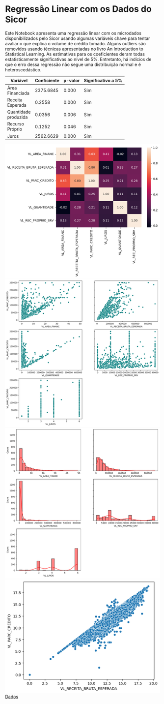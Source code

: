 # Regressão Linear com os Dados do Sicor

Este Notebook apresenta uma regressão linear com os microdados disponibilizados pelo Sicor usando algumas variáveis chave para tentar avaliar o que explica o volume de crédito tomado. 
Alguns outliers são removidos usando técnicas apresentadas no livro An Introduction to Statistical Learning. 
As estimativas para os coeficientes deram todas estatisticamente significativas ao nível de 5%. Entretanto, há indícios de que o erro dessa regressão não segue uma distribuição normal e é heteroscedástico.

|Variável|Coeficiente|p-valor|Significativo a 5%|
|---|---|---|---|
|Área <br> Financiada|2375.6845|0.000|Sim|
|Receita <br> Esperada|0.2558|0.000|Sim|
|Quantidade <br> produzida|0.0356|0.006|Sim|
|Recurso <br> Próprio|0.1252|0.046|Sim|
|Juros|2562.6629|0.000|Sim|

![imagem 1](https://github.com/jpeconomia/regressao-sicor/blob/main/cov-matrix.png)
![imagem 2](https://github.com/jpeconomia/regressao-sicor/blob/main/scatter.png)
![imagem 3](https://github.com/jpeconomia/regressao-sicor/blob/main/hists.png)
![imagem 4](https://github.com/jpeconomia/regressao-sicor/blob/main/plot.png)
[Dados](https://www.bcb.gov.br/estabilidadefinanceira/tabelas-credito-rural-proagro)

